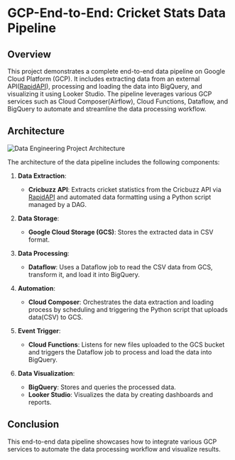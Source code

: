 # GCP-End-to-End: Cricket Stats Data Pipeline

## Overview

This project demonstrates a complete end-to-end data pipeline on Google Cloud Platform (GCP). It includes extracting data from an external API([RapidAPI](https://rapidapi.com/)), processing and loading the data into BigQuery, and visualizing it using Looker Studio. The pipeline leverages various GCP services such as Cloud Composer(Airflow), Cloud Functions, Dataflow, and BigQuery to automate and streamline the data processing workflow.

## Architecture
![Data Engineering Project Architecture](https://github.com/user-attachments/assets/9b168216-f9da-4704-a4fc-4852f4d9efc2)

The architecture of the data pipeline includes the following components:

1. **Data Extraction**:
   - **Cricbuzz API**: Extracts cricket statistics from the Cricbuzz API via [RapidAPI](https://rapidapi.com/) and automated data formatting using a Python script managed by a DAG.

2. **Data Storage**:
   - **Google Cloud Storage (GCS)**: Stores the extracted data in CSV format.

3. **Data Processing**:
   - **Dataflow**: Uses a Dataflow job to read the CSV data from GCS, transform it, and load it into BigQuery.

4. **Automation**:
   - **Cloud Composer**: Orchestrates the data extraction and loading process by scheduling and triggering the Python script that uploads data(CSV) to GCS.

5. **Event Trigger**:
   - **Cloud Functions**: Listens for new files uploaded to the GCS bucket and triggers the Dataflow job to process and load the data into BigQuery.

6. **Data Visualization**:
   - **BigQuery**: Stores and queries the processed data.
   - **Looker Studio**: Visualizes the data by creating dashboards and reports.

## Conclusion

This end-to-end data pipeline showcases how to integrate various GCP services to automate the data processing workflow and visualize results.

